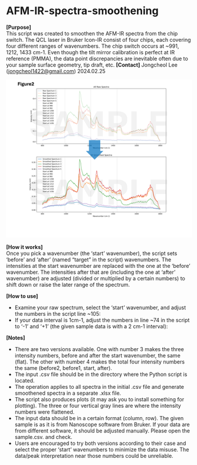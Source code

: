 # AFM-IR-spectra-smoothening

**[Purpose]** 
<br> This script was created to smoothen the AFM-IR spectra from the chip switch. The QCL laser in Bruker Icon-IR consist of four chips, each covering four different ranges of wavenumbers. The chip switch occurs at ~991, 1212, 1433 cm-1. Even though the tilt mirror calibration is perfect at IR reference (PMMA), the data point discrepancies are inevitable often due to your sample surface geometry, tip draft, etc.       **[Contact]** Jongcheol Lee (jongcheol1422@gmail.com) 2024.02.25
<p align="center">
  <img width="800" src="https://github.com/JasonL1422/AFM-IR-spectra-smoothening/blob/main/etc/Fig2.png">
</p>

**[How it works]**
<br> Once you pick a wavenumber (the ‘start’ wavenumber), the script sets ‘before’ and ‘after’ (named “target” in the script) wavenumbers. The intensities at the start wavenumber are replaced with the one at the ‘before’ wavenumber. The intensities after that are (including the one at ‘after’ wavenumber) are adjusted (divided or multiplied by a certain numbers) to shift down or raise the later range of the spectrum.

**[How to use]**
-	Examine your raw spectrum, select the ‘start’ wavenumber, and adjust the numbers in the script line ~105:
-	If your data interval is 1cm-1, adjust the numbers in line ~74 in the script to ‘-1’ and ‘+1’  (the given sample data is with a 2 cm-1 interval):

**[Notes]**
-	There are two versions available. One with number 3 makes the three intensity numbers, before and after the start wavenumber, the same (flat). The other with number 4 makes the total four intensity numbers the same (before2, before1, start, after).
-	The input .csv file should be in the directory where the Python script is located.
-	The operation applies to all spectra in the initial .csv file and generate smoothened spectra in a separate .xlsx file. 
-	The script also produces plots (it may ask you to install something for plotting). The three or four vertical gray lines are where the intensity numbers were flattened.
-	The input data should be in a certain format (column, row). The given sample is as it is from Nanoscope software from Bruker. If your data are from different software, it should be adjusted manually. Please open the sample.csv. and check.
-	Users are encouraged to try both versions according to their case and select the proper ‘start’ wavenumbers to minimize the data misuse. The data/peak interpretation near those numbers could be unreliable. 


